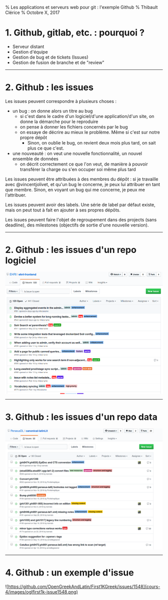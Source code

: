 % Les applications et serveurs web pour git : l'exemple Github
% Thibault Clérice
% Octobre X, 2017

# 1. Github, gitlab, etc. : pourquoi ?

- Serveur distant
- Gestion d'équipe
- Gestion de bug et de tickets (Issues)
- Gestion de fusion de branche et de "review"

---

# 2. Github : les issues

Les issues peuvent correspondre à plusieurs choses :

- un bug : on donne alors un titre au bug
	- si c'est dans le cadre d'un logiciel/d'une application/d'un site, on donne la démarche pour le reproduire 
	- on pense à donner les fichiers concernés par le bug
	- on essaye de décrire au mieux le problème. Même si c'est sur notre propre dépôt
		- Sinon, on oublie le bug, on revient deux mois plus tard, on sait plus ce que c'est.
- une nouveauté : on veut une nouvelle fonctionnalité, un nouvel ensemble de données
	- on décrit correctement ce que l'on veut, de manière à pouvoir transférer la charge ou s'en occuper soi même plus tard

Les issues peuvent être attribuées à des membres du dépôt : si je travaille avec @vincentjolivet, et qu'un bug le concerne, je peux lui attribuer en tant que membre. Sinon, en voyant un bug qui me concerne, je peux me l'attribuer.

Les issues peuvent avoir des labels. Une série de label par défaut existe, mais on peut tout à fait en ajouter à ses propres dépôts.

Les issues peuvent faire l'objet de regroupement dans des projects (sans deadline), des milestones (objectifs de sortie d'une nouvelle version).

---

# 2. Github : les issues d'un repo logiciel

![Issues de github.com/EHRI/ehri-frontend](cours-4/images/ehri-issues.png)

---

# 3. Github : les issues d'un repo data

![Issues de github.com/PerseusDL/canonical-latinLit](cours-4/images/canonicallatinlit-issues.png)

---

# 4. Github : un exemple d'issue

![https://github.com/OpenGreekAndLatin/First1KGreek/issues/1548](cours-4/images/oglfirst1k-issue1548.png)